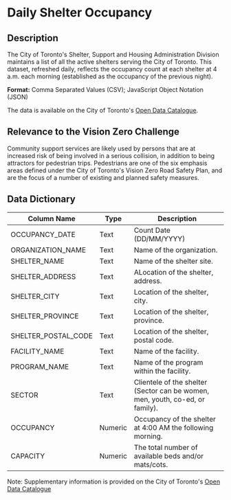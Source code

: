 # Daily Shelter Occupancy

## Description 
The City of Toronto's Shelter, Support and Housing Administration Division maintains a list of all the active shelters serving the City of Toronto. This dataset, refreshed daily, reflects the occupancy count at each shelter at 4 a.m. each morning (established as the occupancy of the previous night).

**Format:** Comma Separated Values (CSV); JavaScript Object Notation (JSON)

The data is available on the City of Toronto's [Open Data Catalogue](https://www.toronto.ca/city-government/data-research-maps/open-data/open-data-catalogue/#711ba031-b32b-3390-ce54-22c15ac6389f).

## Relevance to the Vision Zero Challenge 
Community support services are likely used by persons that are at increased risk of being involved in a serious collision, in addition to being attractors for pedestrian trips. Pedestrians are one of the six emphasis areas defined under the City of Toronto's Vision Zero Road Safety Plan, and are the focus of a number of existing and planned safety measures.

## Data Dictionary 
| Column Name | Type | Description |
|-------------|------|-------------|
OCCUPANCY_DATE | Text |	Count Date (DD/MM/YYYY)
ORGANIZATION_NAME	| Text | Name of the organization.
SHELTER_NAME	| Text | Name of the shelter site.
SHELTER_ADDRESS	|Text | ALocation of the shelter, address.
SHELTER_CITY	| Text | Location of the shelter, city.
SHELTER_PROVINCE	| Text  | Location of the shelter, province.
SHELTER_POSTAL_CODE	| Text | Location of the shelter, postal code.
FACILITY_NAME |Text |	Name of the facility.
PROGRAM_NAME	| Text | Name of the program within the facility.
SECTOR | Text |	Clientele of the shelter (Sector can be women, men, youth, co-ed, or family).
OCCUPANCY	| Numeric | Occupancy of the shelter at 4:00 AM the following morning.
CAPACITY | Numeric |	The total number of available beds and/or mats/cots.

Note: Supplementary information is provided on the City of Toronto's [Open Data Catalogue](https://www.toronto.ca/ext/open_data/catalog/data_set_files/Shelter_Occupancy_Metadata.xlsx)
